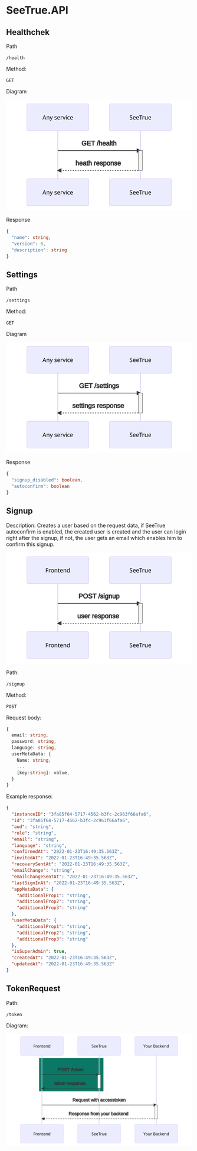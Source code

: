 # SeeTrue.API

## Healthchek
Path

```
/health
```

Method:
```
GET
```

Diagram

![diagram](./readme-1.svg)

Response
```typescript
{
  "name": string,
  "version": 0,
  "description": string
}
```

## Settings
Path

```
/settings
```

Method:
```
GET
```

Diagram

![diagram](./readme-2.svg)

Response
```typescript
{
  "signup_disabled": boolean,
  "autoconfirm": boolean
}
```

## Signup

Description:
Creates a user based on the request data, if SeeTrue autoconfirm is enabled, the created user is created and the user can login right after the signup, if not, the user gets an email which enables him to confirm this signup.

![diagram](./readme-3.svg)

Path:
```
/signup
```
Method:
```
POST
```
Request body:
```typescript
{
  email: string,
  password: string,
  language: string,
  userMetaData: {
    Name: string,
    ...
    [key:string]: value,
  }
}
```
Example response:
```json
{
  "instanceID": "3fa85f64-5717-4562-b3fc-2c963f66afa6",
  "id": "3fa85f64-5717-4562-b3fc-2c963f66afa6",
  "aud": "string",
  "role": "string",
  "email": "string",
  "language": "string",
  "confirmedAt": "2022-01-23T16:49:35.563Z",
  "invitedAt": "2022-01-23T16:49:35.563Z",
  "recoverySentAt": "2022-01-23T16:49:35.563Z",
  "emailChange": "string",
  "emailChangeSentAt": "2022-01-23T16:49:35.563Z",
  "lastSignInAt": "2022-01-23T16:49:35.563Z",
  "appMetaData": {
    "additionalProp1": "string",
    "additionalProp2": "string",
    "additionalProp3": "string"
  },
  "userMetaData": {
    "additionalProp1": "string",
    "additionalProp2": "string",
    "additionalProp3": "string"
  },
  "isSuperAdmin": true,
  "createdAt": "2022-01-23T16:49:35.563Z",
  "updatedAt": "2022-01-23T16:49:35.563Z"
}
```


## TokenRequest
Path:

```
/token
```

Diagram:

![diagram](./readme-4.svg)